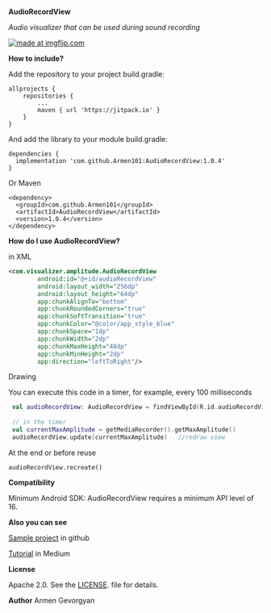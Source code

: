 **AudioRecordView**

*Audio visualizer that can be used during sound recording*

<a href="https://imgflip.com/gif/3keacb"><img src="https://i.imgflip.com/3keacb.gif" title="made at imgflip.com"/></a>

**How to include?**

Add the repository to your project build.gradle:
```
allprojects {
    repositories {
        ...
        maven { url 'https://jitpack.io' }
    }
}
```
And add the library to your module build.gradle:
```
dependencies {
  implementation 'com.github.Armen101:AudioRecordView:1.0.4'
}
```
Or Maven
```
<dependency>
  <groupId>com.github.Armen101</groupId>
  <artifactId>AudioRecordView</artifactId>
  <version>1.0.4</version>
</dependency>
```

**How do I use AudioRecordView?**

in XML 

```xml
<com.visualizer.amplitude.AudioRecordView
        android:id="@+id/audioRecordView"
        android:layout_width="256dp"
        android:layout_height="64dp"
        app:chunkAlignTo="bottom"                                  
        app:chunkRoundedCorners="true"
        app:chunkSoftTransition="true"                                  
        app:chunkColor="@color/app_style_blue"
        app:chunkSpace="1dp"
        app:chunkWidth="2dp"
        app:chunkMaxHeight="48dp"
        app:chunkMinHeight="2dp"
        app:direction="leftToRight"/>
```
Drawing

You can execute this code in a timer, for example, every 100 milliseconds

```kotlin
 val audioRecordView: AudioRecordView = findViewById(R.id.audioRecordView)
 
 // in the timer
 val currentMaxAmplitude = getMediaRecorder().getMaxAmplitude()
 audioRecordView.update(currentMaxAmplitude)   //redraw view
```

At the end or before reuse
```
audioRecordView.recreate()
```
**Compatibility**

Minimum Android SDK: AudioRecordView requires a minimum API level of 16.

**Also you can see**

[Sample project](https://github.com/Armen101/AudioRecordViewSample) in github

[Tutorial](https://medium.com/@gevorgyanweb/audiorecordview-or-simplest-and-best-audio-visualizer-for-android-4fcec59608) in Medium

**License**

Apache 2.0. See the [LICENSE](https://github.com/Armen101/AudioRecordView/blob/master/LICENSE). file for details.

**Author**
Armen Gevorgyan
